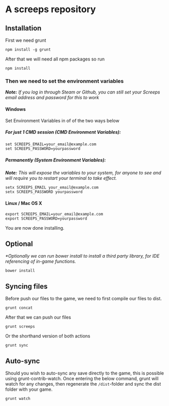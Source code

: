 # A screeps repository

## Installation

First we need grunt

```
npm install -g grunt
```

After that we will need all npm packages so run

```
npm install
```

### Then we need to set the environment variables

_**Note:** If you log in through Steam or Github, you can still set your Screeps email address and password for this to work_

#### Windows

Set Environment Variables in of of the two ways below

##### For just 1 CMD session (CMD Environment Variables):

```
set SCREEPS_EMAIL=your_email@example.com
set SCREEPS_PASSWORD=yourpassword
```

##### Permanently (System Environment Variables):

_**Note:** This will expose the variables to your system, for anyone to see and will require you to restart your terminal to take effect._

```
setx SCREEPS_EMAIL your_email@example.com
setx SCREEPS_PASSWORD yourpassword
```

#### Linux / Mac OS X

```
export SCREEPS_EMAIL=your_email@example.com
export SCREEPS_PASSWORD=yourpassword
```

You are now done installing.

## Optional

_**Optionally* we can run bower install to install a third party library, for IDE referencing of in-game functions._

```
bower install
```

## Syncing files

Before push our files to the game, we need to first compile our files to dist.

```
grunt concat
```

After that we can push our files

```
grunt screeps
```

Or the shorthand version of both actions

```
grunt sync
```

## Auto-sync

Should you wish to auto-sync any save directly to the game, this is possible using grunt-contrib-watch.
Once entering the below command, grunt will watch for any changes, then regenerate the `/dist`-folder
and sync the dist folder with your game.

```
grunt watch
```
